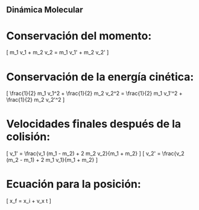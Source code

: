 ## Dinámica Molecular

# Conservación del momento:
\[
m_1 v_1 + m_2 v_2 = m_1 v_1' + m_2 v_2'
\]

# Conservación de la energía cinética:
\[
\frac{1}{2} m_1 v_1^2 + \frac{1}{2} m_2 v_2^2 = \frac{1}{2} m_1 v_1'^2 + \frac{1}{2} m_2 v_2'^2
\]

# Velocidades finales después de la colisión:
\[
v_1' = \frac{v_1 (m_1 - m_2) + 2 m_2 v_2}{m_1 + m_2}
\]
\[
v_2' = \frac{v_2 (m_2 - m_1) + 2 m_1 v_1}{m_1 + m_2}
\]

# Ecuación para la posición:
\[
x_f = x_i + v_x t
\]




